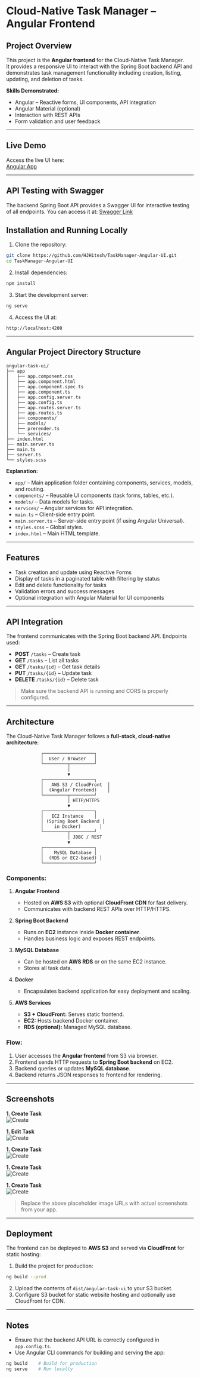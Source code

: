 # Cloud-Native Task Manager – Angular Frontend

## Project Overview

This project is the **Angular frontend** for the Cloud-Native Task Manager.  
It provides a responsive UI to interact with the Spring Boot backend API and demonstrates task management functionality including creation, listing, updating, and deletion of tasks.

**Skills Demonstrated:**  
- Angular – Reactive forms, UI components, API integration  
- Angular Material (optional)  
- Interaction with REST APIs  
- Form validation and user feedback  

---

## Live Demo

Access the live UI here:  
[Angular App](http://my-angular-app-4056.s3-website.us-east-2.amazonaws.com/tasks)

---

## API Testing with Swagger

The backend Spring Boot API provides a Swagger UI for interactive testing of all endpoints.
You can access it at:
[Swagger Link](https://ec2-3-148-243-104.us-east-2.compute.amazonaws.com:8082/swagger-ui/index.html#/Task%20API/createTask)

## Installation and Running Locally

1. Clone the repository:

```bash
git clone https://github.com/HJHitesh/TaskManager-Angular-UI.git
cd TaskManager-Angular-UI
```

2. Install dependencies:

```bash
npm install
```

3. Start the development server:

```bash
ng serve
```

4. Access the UI at:

```
http://localhost:4200
```

---

## Angular Project Directory Structure

```
angular-task-ui/
├── app
│   ├── app.component.css
│   ├── app.component.html
│   ├── app.component.spec.ts
│   ├── app.component.ts
│   ├── app.config.server.ts
│   ├── app.config.ts
│   ├── app.routes.server.ts
│   ├── app.routes.ts
│   ├── components/
│   ├── models/
│   ├── prerender.ts
│   └── services/
├── index.html
├── main.server.ts
├── main.ts
├── server.ts
└── styles.scss
```

**Explanation:**

- `app/` – Main application folder containing components, services, models, and routing.  
- `components/` – Reusable UI components (task forms, tables, etc.).  
- `models/` – Data models for tasks.  
- `services/` – Angular services for API integration.  
- `main.ts` – Client-side entry point.  
- `main.server.ts` – Server-side entry point (if using Angular Universal).  
- `styles.scss` – Global styles.  
- `index.html` – Main HTML template.  

---

## Features

- Task creation and update using Reactive Forms  
- Display of tasks in a paginated table with filtering by status  
- Edit and delete functionality for tasks  
- Validation errors and success messages  
- Optional integration with Angular Material for UI components  

---

## API Integration

The frontend communicates with the Spring Boot backend API. Endpoints used:

- **POST** `/tasks` – Create task  
- **GET** `/tasks` – List all tasks  
- **GET** `/tasks/{id}` – Get task details  
- **PUT** `/tasks/{id}` – Update task  
- **DELETE** `/tasks/{id}` – Delete task  

> Make sure the backend API is running and CORS is properly configured.

---

## Architecture

The Cloud-Native Task Manager follows a **full-stack, cloud-native architecture**:

```
             ┌───────────────────┐
             │  User / Browser   │
             └─────────┬─────────┘
                       │
                       ▼
             ┌───────────────────┐
             │   AWS S3 / CloudFront  │
             │  (Angular Frontend)    │
             └─────────┬─────────┘
                       │ HTTP/HTTPS
                       ▼
             ┌───────────────────┐
             │   EC2 Instance    │
             │ (Spring Boot Backend │
             │    in Docker)       │
             └─────────┬─────────┘
                       │ JDBC / REST
                       ▼
             ┌───────────────────┐
             │    MySQL Database │
             │  (RDS or EC2-based) │
             └───────────────────┘
```

### Components:

1. **Angular Frontend**  
   - Hosted on **AWS S3** with optional **CloudFront CDN** for fast delivery.  
   - Communicates with backend REST APIs over HTTP/HTTPS.  

2. **Spring Boot Backend**  
   - Runs on **EC2** instance inside **Docker container**.  
   - Handles business logic and exposes REST endpoints.  

3. **MySQL Database**  
   - Can be hosted on **AWS RDS** or on the same EC2 instance.  
   - Stores all task data.  

4. **Docker**  
   - Encapsulates backend application for easy deployment and scaling.  

5. **AWS Services**  
   - **S3 + CloudFront:** Serves static frontend.  
   - **EC2:** Hosts backend Docker container.  
   - **RDS (optional):** Managed MySQL database.  

### Flow:

1. User accesses the **Angular frontend** from S3 via browser.  
2. Frontend sends HTTP requests to **Spring Boot backend** on EC2.  
3. Backend queries or updates **MySQL database**.  
4. Backend returns JSON responses to frontend for rendering.  

---

## Screenshots

**1. Create Task**  
![Create](https://github.com/HJHitesh/TaskManager-Angular-UI/blob/master/images/CREATE.png)

**1. Edit Task**  
![Create](https://github.com/HJHitesh/TaskManager-Angular-UI/blob/master/images/EDIT.png)

**1. Create Task**  
![Create](https://github.com/HJHitesh/TaskManager-Angular-UI/blob/master/images/CREATE.png)

**1. Create Task**  
![Create](https://github.com/HJHitesh/TaskManager-Angular-UI/blob/master/images/CREATE.png)

**1. Create Task**  
![Create](https://github.com/HJHitesh/TaskManager-Angular-UI/blob/master/images/CREATE.png)


> Replace the above placeholder image URLs with actual screenshots from your app.

---

## Deployment

The frontend can be deployed to **AWS S3** and served via **CloudFront** for static hosting:

1. Build the project for production:

```bash
ng build --prod
```

2. Upload the contents of `dist/angular-task-ui` to your S3 bucket.  
3. Configure S3 bucket for static website hosting and optionally use CloudFront for CDN.  

---

## Notes

- Ensure that the backend API URL is correctly configured in `app.config.ts`.  
- Use Angular CLI commands for building and serving the app:

```bash
ng build    # Build for production
ng serve    # Run locally
```
